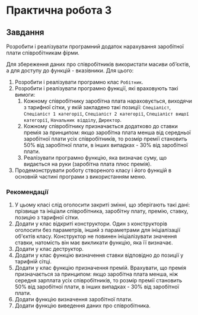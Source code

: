 # Практична робота 3

## Завдання

Розробити і реалізувати програмний додаток нарахування заробітної плати співробітникам фірми.

Для збереження даних про співробітників використати масиви об’єктів, а для доступу до функцій - вказівники. Для цього:
1. Розробити і реалізувати програмно клас `Робітник`.
2. Розробити і реалізувати програмно функції, які враховують такі вимоги:
    1. Кожному співробітнику заробітна плата нараховується, виходячи з тарифної сітки, у якій закладено такі позиції: `Спеціаліст`, `Спеціаліст 1 категорії`, `Спеціаліст 2 категорії`, `Спеціаліст вищої категорії`, `Начальник відділу`, `Директор`.
    2. Кожному співробітнику призначається додатково до ставки премія за принципом: якщо заробітна плата менша від середньої заробітної плати усіх співробітників, то розмір премії становить 50% від заробітної плати, в інших випадках - 30% від заробітної плати.
    3. Реалізувати програмно функцію, яка визначає суму, що видається на руки (заробітна плата плюс премія).
3. Продемонструвати роботу створеного класу і його функцій в основній частині програми з використанням меню.

### Рекомендації

1. У цьому класі слід оголосити закриті змінні, що зберігають такі дані: прізвище та ініціали співробітника, заробітну плату, премію, ставку, позицію з тарифної сітки.
2. Додати у клас відкриті конструктори. Один з конструкторів оголосити без параметрів, інший з параметрами для ініціалізації об'єктів класу. Конструктор не повинен ініціалізувати значення ставки, натомість він має викликати функцію, яка її визначає.
3. Додати у клас деструктор.
4. Додати у клас функцію визначення ставки відповідно до позиції у тарифній сітці.
5. Додати у клас функцію призначення премій. Врахувати, що премія призначається за принципом: якщо заробітна плата менша, ніж середня зарплата усіх співробітників, то розмір премії становить 50% від заробітної плати, в інших випадках - 30% від заробітної плати.
6. Додати функцію визначення заробітної плати.
7. Додати функцію виведення даних про співробітника.


<!-- ## Використання

Запустіть Terminal та ведіть шлях до програми:

```
jaroshevskii@archlinux % /path/to/app/dir/September6
```

### Додавання працівників

```
> Menu:
    1. Add employee
    2. Print employees
    3. Print women who have been working for at least 2 years and over 30 years
    4. Exit
> Choise = 1

> First name = Margaret          
> Last name = Hamilton
> Chose gender:
    1. Man
    2. Woman
    3. Pickle (for other people)
> Gender = 2
> Year of birth = 1936
> Year of employment = 1957        

> Menu:
    1. Add employee
    2. Print employees
    3. Print women who have been working for at least 2 years and over 30 years
    4. Exit
> Choise = 1

> First name = Danyal      
> Last name = Stout                                                 
> Chose gender:
    1. Man
    2. Woman
    3. Pickle (for other people)
> Gender = 3
> Year of birth = 0

Hello Jesus.

> Year of employment = 22  
```

### Виведення працівників

```
> Menu:
    1. Add employee
    2. Print employees
    3. Print women who have been working for at least 2 years and over 30 years
    4. Exit
> Choise = 2

Margaret Hamilton:
  Year of birth:      1936
  Gender:             Woman
  Year of employment: 1957

Danyal Stout:
  Year of birth:      0
  Gender:             Picle
  Year of employment: 22
```

### Виведення всіх жінок які працюють не менше 2 років та мають вік від 30 років.

```
> Menu:
    1. Add employee
    2. Print employees
    3. Print women who have been working for at least 2 years and over 30 years
    4. Exit
> Choise = 3

Margaret Hamilton:
  Year of birth:      1936
  Gender:             Woman
  Year of employment: 1957
```

### Вихід

```
> Menu:
    1. Add employee
    2. Print employees
    3. Print women who have been working for at least 2 years and over 30 years
    4. Exit
> Choise = 4

Goodbye ;)
``` -->
